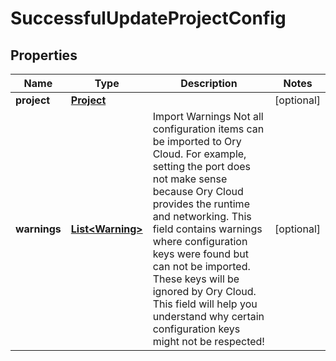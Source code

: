 

# SuccessfulUpdateProjectConfig


## Properties

Name | Type | Description | Notes
------------ | ------------- | ------------- | -------------
**project** | [**Project**](Project.md) |  |  [optional]
**warnings** | [**List&lt;Warning&gt;**](Warning.md) | Import Warnings  Not all configuration items can be imported to Ory Cloud. For example, setting the port does not make sense because Ory Cloud provides the runtime and networking.  This field contains warnings where configuration keys were found but can not be imported. These keys will be ignored by Ory Cloud. This field will help you understand why certain configuration keys might not be respected! |  [optional]



